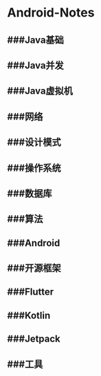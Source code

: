 # Android-Notes

###Java基础
------


###Java并发
------

###Java虚拟机
------


###网络
------


###设计模式
------


###操作系统
------


###数据库
------


###算法
------


###Android
------

###开源框架
------


###Flutter
------


###Kotlin
------


###Jetpack
------

###工具
------

